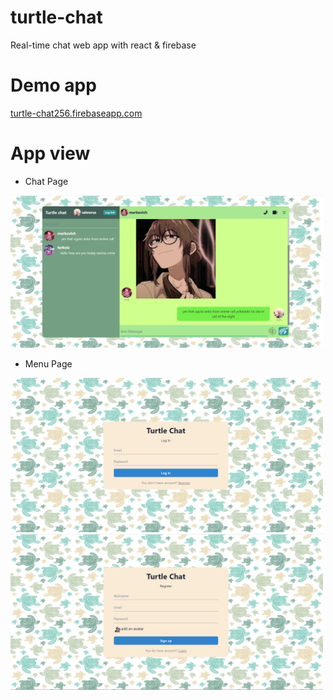 # turtle-chat
Real-time chat web app with react & firebase

# Demo app
[turtle-chat256.firebaseapp.com](turtle-chat256.firebaseapp.com)

# App view

- Chat Page

<img src="https://github.com/terkoizmy/turtle-chat/blob/main/img/home.png" alt="drawing" width="500"/>

- Menu Page

<img src="https://github.com/terkoizmy/turtle-chat/blob/main/img/login.png" alt="drawing" width="500"/>  <img src="https://github.com/terkoizmy/turtle-chat/blob/main/img/register.png" alt="drawing" width="500"/>

